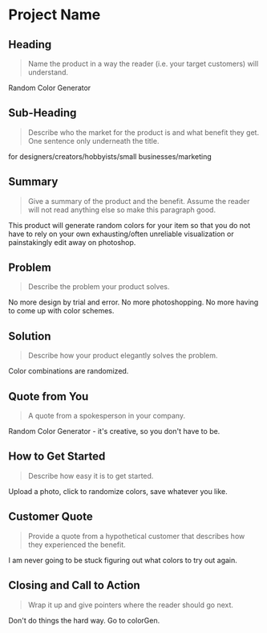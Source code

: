 # Project Name #

<!--
> This material was originally posted [here](http://www.quora.com/What-is-Amazons-approach-to-product-development-and-product-management). It is reproduced here for posterities sake.

There is an approach called "working backwards" that is widely used at Amazon. They work backwards from the customer, rather than starting with an idea for a product and trying to bolt customers onto it. While working backwards can be applied to any specific product decision, using this approach is especially important when developing new products or features.

For new initiatives a product manager typically starts by writing an internal press release announcing the finished product. The target audience for the press release is the new/updated product's customers, which can be retail customers or internal users of a tool or technology. Internal press releases are centered around the customer problem, how current solutions (internal or external) fail, and how the new product will blow away existing solutions.

If the benefits listed don't sound very interesting or exciting to customers, then perhaps they're not (and shouldn't be built). Instead, the product manager should keep iterating on the press release until they've come up with benefits that actually sound like benefits. Iterating on a press release is a lot less expensive than iterating on the product itself (and quicker!).

If the press release is more than a page and a half, it is probably too long. Keep it simple. 3-4 sentences for most paragraphs. Cut out the fat. Don't make it into a spec. You can accompany the press release with a FAQ that answers all of the other business or execution questions so the press release can stay focused on what the customer gets. My rule of thumb is that if the press release is hard to write, then the product is probably going to suck. Keep working at it until the outline for each paragraph flows.

Oh, and I also like to write press-releases in what I call "Oprah-speak" for mainstream consumer products. Imagine you're sitting on Oprah's couch and have just explained the product to her, and then you listen as she explains it to her audience. That's "Oprah-speak", not "Geek-speak".

Once the project moves into development, the press release can be used as a touchstone; a guiding light. The product team can ask themselves, "Are we building what is in the press release?" If they find they're spending time building things that aren't in the press release (overbuilding), they need to ask themselves why. This keeps product development focused on achieving the customer benefits and not building extraneous stuff that takes longer to build, takes resources to maintain, and doesn't provide real customer benefit (at least not enough to warrant inclusion in the press release).
 -->

## Heading ##
  > Name the product in a way the reader (i.e. your target customers) will understand.

  Random Color Generator

## Sub-Heading ##
  > Describe who the market for the product is and what benefit they get. One sentence only underneath the title.

  for designers/creators/hobbyists/small businesses/marketing

## Summary ##
  > Give a summary of the product and the benefit. Assume the reader will not read anything else so make this paragraph good.

  This product will generate random colors for your item so that you do not have to rely on your own exhausting/often unreliable visualization or painstakingly edit away on photoshop.

## Problem ##
  > Describe the problem your product solves.

  No more design by trial and error. No more photoshopping. No more having to come up with color schemes.

## Solution ##
  > Describe how your product elegantly solves the problem.

  Color combinations are randomized.

## Quote from You ##
  > A quote from a spokesperson in your company.

  Random Color Generator - it's creative, so you don't have to be.

## How to Get Started ##
  > Describe how easy it is to get started.

  Upload a photo, click to randomize colors, save whatever you like.

## Customer Quote ##
  > Provide a quote from a hypothetical customer that describes how they experienced the benefit.

  I am never going to be stuck figuring out what colors to try out again.

## Closing and Call to Action ##
  > Wrap it up and give pointers where the reader should go next.

  Don't do things the hard way. Go to colorGen.
